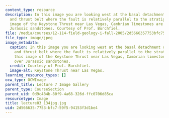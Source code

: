 ```yaml
---
content_type: resource
description: In this image you are looking west at the basal detachment of the fold
  and thrust belt where the fault is relatively parallel to the stratigraphy. In this
  image of the Keystone Thrust near Las Vegas, Cambrian limestones are thrust over
  Jurassic sandstones. Courtesy of Prof. Burchfiel.
file: /media/courses/12-114-field-geology-i-fall-2005/2d5666357753bfc759f594153f3d1be4_lecture03_134jpg.jpg
file_type: image/jpeg
image_metadata:
  caption: In this image you are looking west at the basal detachment of the fold
    and thrust belt where the fault is relatively parallel to the stratigraphy. In
    this image of the Keystone Thrust near Las Vegas, Cambrian limestones are thrust
    over Jurassic sandstones.
  credit: Courtesy of Prof. Burchfiel.
  image-alt: Keystone Thrust near Las Vegas.
learning_resource_types: []
ocw_type: OCWImage
parent_title: Lecture 7 Image Gallery
parent_type: CourseSection
parent_uid: 0d9c484b-80f9-4a68-326d-ffc0706d85ca
resourcetype: Image
title: lecture03_134jpg.jpg
uid: 2d566635-7753-bfc7-59f5-94153f3d1be4
---
```


